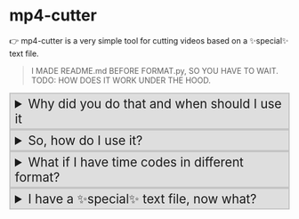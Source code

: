 # mp4-cutter

👉 mp4-cutter is a very simple tool for cutting videos based on a ✨special✨ text file.
> I MADE README.md BEFORE FORMAT.py, SO YOU HAVE TO WAIT.
> TODO: HOW DOES IT WORK UNDER THE HOOD.

<details>
  <summary>Why did you do that and when should I use it</summary>
  <strong>I made it, because I prefer to make long videos and add timecodes later</strong>. If you are working on a long video, you can automatically cut all the fragments into separate, small videos, then <strong>you may want to make shorts out of long video fragments</strong>, this small tool is for you! This tool will help you divide your long video into a smaller parts.
</details>
<details>
  <summary>So, how do I use it?</summary>
  First of all, <strong>you have to have <img src="https://static.cdnlogo.com/logos/f/33/ffmpeg.svg" width="36" alt="ffmpeg icon"/>`ffmpeg` and <img src="https://cdn.jsdelivr.net/gh/devicons/devicon@latest/icons/python/python-original.svg" width="24" alt="python icon"/>`python` installed and configured on your device.</strong>. Then, you need a special text file with timecodes of your video, it will tell the program how to cut your videos. Example content of `segments.txt`: `00:00 02:20 04:24 06:25 08:00`. 
  Here are some key notices for your file to work:
  <ul>
    <li>Segments have to be in format `MM:SS` or `HH:MM:SS` and separated with <b>spaces</b>.</li>
    <li>Please write zero before minutes and seconds. I don't know if it make difference to be honest, but better be safe than sorry 😇</li>
    <li>All segments need to me in ascending order, so you can't write something like: 00:20 04:20 3:20, cause video can't end before it starts.</li>
  </ul>
  > You don't need to figure out the end of the video, I took care of it, so if video has 5 minutes and your last segment is at 4 minutes mark - it will cut from 04:00 to 05:00
</details>
<details>
  <summary>What if I have time codes in different format?</summary>
  Let's say you prepared timecodes for 6 min video on youtube:
  ``` text
    00:00 intro
    02:20 what is recursion
    04:40 why should I use it
    05:50 ending
  ```
  You can do the following steps to convert it:
  <ol>
    <li>Create and open blank .txt file</li>
    <li>Paste in your raw timecdoes</li>
    <li>Open `format.py` from my repo in the same folder as .txt file</li>
    <li>Files will show. Choose your file with timestamps using keyboard numbers.</li>
    <li>Done! It should give you a file in format: "{ORIGINAL_FILE_NAME}-timecodesf.txt"</li>
  </ol>
</details>

<style>
    details {
        margin: 0;
        padding: 4px 8px;
        font-size: 1.4rem;
        border: 2px solid #12121220;
        background-color: #dedede;
    }
    
    details[open] summary {
        margin-bottom: 2rem;
        border-bottom: 1px solid black;
    }
    
    pre {
        border: 1px dashed #12121280;
    }
</style>
<details>
  <summary>I have a ✨special✨ text file, now what?</summary>
  Now it it the easiest part. You just open segment.py and you find your files on the list! FFMPEG should open after choosing your ✨special✨ file with timecodes.
</details>
